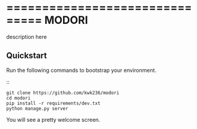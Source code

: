 ===============================
MODORI
===============================

description here


Quickstart
----------


Run the following commands to bootstrap your environment.


::

    git clone https://github.com/kwk236/modori
    cd modori
    pip install -r requirements/dev.txt
    python manage.py server

You will see a pretty welcome screen.